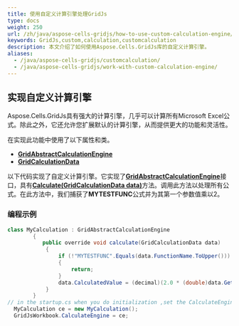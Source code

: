 ```yaml
---
title: 使用自定义计算引擎处理GridJs
type: docs
weight: 250
url: /zh/java/aspose-cells-gridjs/how-to-use-custom-calculation-engine/
keywords: GridJs,custom,calculation,customcalculation
description: 本文介绍了如何使用Aspose.Cells.GridJs库的自定义计算引擎。
aliases:
  - /java/aspose-cells-gridjs/customcalculation/
  - /java/aspose-cells-gridjs/work-with-custom-calculation-engine/
---
```


## **实现自定义计算引擎**

Aspose.Cells.GridJs具有强大的计算引擎，几乎可以计算所有Microsoft Excel公式。除此之外，它还允许您扩展默认的计算引擎，从而提供更大的功能和灵活性。

在实现此功能中使用了以下属性和类。


- [**GridAbstractCalculationEngine**](https://reference.aspose.com/cells/java/aspose.cells.gridjs/gridabstractcalculationengine)
- [**GridCalculationData**](https://reference.aspose.com/cells/java/aspose.cells.gridjs/gridcalculationdata)

以下代码实现了自定义计算引擎。它实现了[**GridAbstractCalculationEngine**](https://reference.aspose.com/cells/java/aspose.cells.gridjs/gridabstractcalculationengine)接口，具有[**Calculate(GridCalculationData data)**](https://reference.aspose.com/cells/java/aspose.cells.gridjs/gridabstractcalculationengine/methods/calculate)方法。调用此方法以处理所有公式。在此方法中，我们捕获了**MYTESTFUNC**公式并为其第一个参数值乘以2。

### **编程示例**

```JAVA
class MyCalculation : GridAbstractCalculationEngine
        {
           public override void calculate(GridCalculationData data)
            {
                if (!"MYTESTFUNC".Equals(data.FunctionName.ToUpper()))
                {
                    return;
                }
                data.CalculatedValue = (decimal)(2.0 * (double)data.GetParamValue(0));
            }
        }
// in the startup.cs when you do initialization ,set the CalculateEngine		
  MyCalculation ce = new MyCalculation();
  GridJsWorkbook.CalculateEngine = ce;

```

